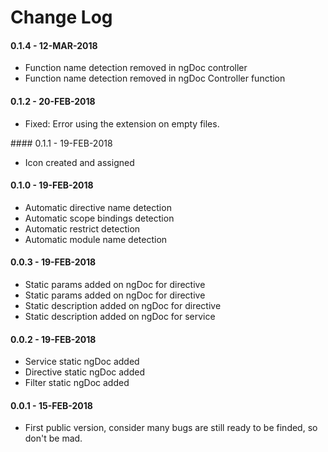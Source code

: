 # Change Log

#### 0.1.4 - 12-MAR-2018
* Function name detection removed in ngDoc controller 
* Function name detection removed in ngDoc Controller function
#### 0.1.2 - 20-FEB-2018
* Fixed: Error using the extension on empty files.

#### 0.1.1 - 19-FEB-2018
* Icon created and assigned
#### 0.1.0 - 19-FEB-2018
* Automatic directive name detection
* Automatic scope bindings detection
* Automatic restrict detection
* Automatic module name detection
#### 0.0.3 - 19-FEB-2018
* Static params added on ngDoc for directive
* Static params added on ngDoc for directive
* Static description added on ngDoc for directive
* Static description added on ngDoc for service
#### 0.0.2 - 19-FEB-2018
* Service static ngDoc added
* Directive static ngDoc added
* Filter static ngDoc added

#### 0.0.1 - 15-FEB-2018
* First public version, consider many bugs are still ready to be finded, so don't be mad.
